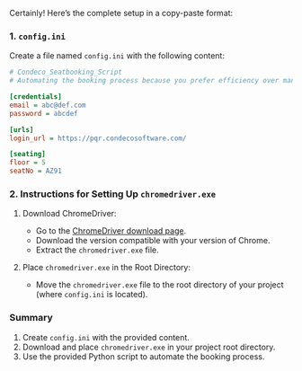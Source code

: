 Certainly! Here’s the complete setup in a copy-paste format:

### 1. `config.ini`

Create a file named `config.ini` with the following content:

```ini
# Condeco_Seatbooking_Script
# Automating the booking process because you prefer efficiency over manual tasks.

[credentials]
email = abc@def.com
password = abcdef

[urls]
login_url = https://pqr.condecosoftware.com/

[seating]
floor = 5
seatNo = AZ91
```

### 2. Instructions for Setting Up `chromedriver.exe`

1. Download ChromeDriver:
   - Go to the [ChromeDriver download page](https://sites.google.com/chromium.org/driver/downloads).
   - Download the version compatible with your version of Chrome.
   - Extract the `chromedriver.exe` file.

2. Place `chromedriver.exe` in the Root Directory:
   - Move the `chromedriver.exe` file to the root directory of your project (where `config.ini` is located).

### Summary

1. Create `config.ini` with the provided content.
2. Download and place `chromedriver.exe` in your project root directory.
3. Use the provided Python script to automate the booking process.
